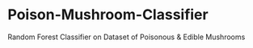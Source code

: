 # Poison-Mushroom-Classifier
Random Forest Classifier on Dataset of Poisonous &amp; Edible Mushrooms
